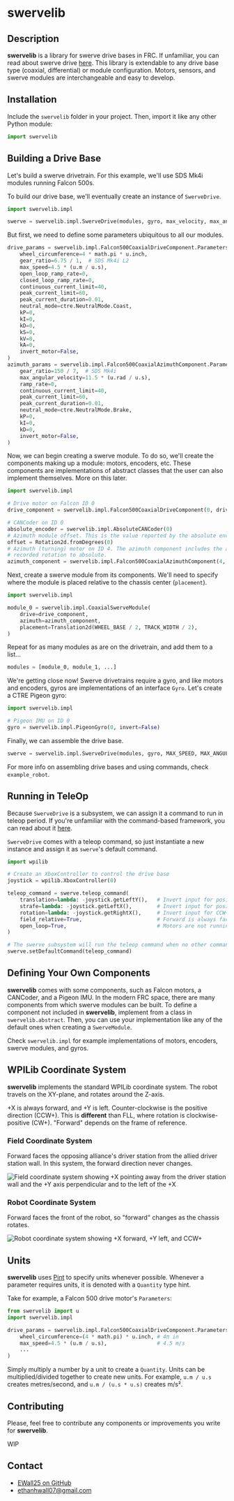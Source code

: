 # swervelib

## Description
**swervelib** is a library for swerve drive bases in FRC. If unfamiliar, you can read about swerve drive 
[here](). This library is extendable to any drive base type (coaxial, differential) or module configuration.
Motors, sensors, and swerve modules are interchangeable and easy to develop.

## Installation
Include the `swervelib` folder in your project. Then, import it like any other Python module:
```python
import swervelib
```

## Building a Drive Base
Let's build a swerve drivetrain. For this example, we'll use SDS Mk4i modules running Falcon 500s.

To build our drive base, we'll eventually create an instance of `SwerveDrive`.

```python
import swervelib.impl

swerve = swervelib.impl.SwerveDrive(modules, gyro, max_velocity, max_angular_velocity)
```

But first, we need to define some parameters ubiquitous to all our modules.

```python
drive_params = swervelib.impl.Falcon500CoaxialDriveComponent.Parameters(
    wheel_circumference=4 * math.pi * u.inch,
    gear_ratio=6.75 / 1,  # SDS Mk4i L2
    max_speed=4.5 * (u.m / u.s),
    open_loop_ramp_rate=0,
    closed_loop_ramp_rate=0,
    continuous_current_limit=40,
    peak_current_limit=60,
    peak_current_duration=0.01,
    neutral_mode=ctre.NeutralMode.Coast,
    kP=0,
    kI=0,
    kD=0,
    kS=0,
    kV=0,
    kA=0,
    invert_motor=False,
)
azimuth_params = swervelib.impl.Falcon500CoaxialAzimuthComponent.Parameters(
    gear_ratio=150 / 7,  # SDS Mk4i
    max_angular_velocity=11.5 * (u.rad / u.s),
    ramp_rate=0,
    continuous_current_limit=40,
    peak_current_limit=60,
    peak_current_duration=0.01,
    neutral_mode=ctre.NeutralMode.Brake,
    kP=0,
    kI=0,
    kD=0,
    invert_motor=False,
)
```

Now, we can begin creating a swerve module. 
To do so, we'll create the components making up a module: motors, encoders, etc. These components are implementations of
abstract classes that the user can also implement themselves. More on this later.

```python
import swervelib.impl

# Drive motor on Falcon ID 0
drive_component = swervelib.impl.Falcon500CoaxialDriveComponent(0, drive_params)

# CANCoder on ID 0
absolute_encoder = swervelib.impl.AbsoluteCANCoder(0)
# Azimuth module offset. This is the value reported by the absolute encoder when the wheel is pointed straight.
offset = Rotation2d.fromDegrees(0)
# Azimuth (turning) motor on ID 4. The azimuth component includes the absolute encoder because it needs to reset its
# recorded rotation to absolute.
azimuth_component = swervelib.impl.Falcon500CoaxialAzimuthComponent(4, offset, azimuth_params, absolute_encoder)
```

Next, create a swerve module from its components. 
We'll need to specify where the module is placed relative to the chassis center (`placement`).

```python
import swervelib.impl

module_0 = swervelib.impl.CoaxialSwerveModule(
    drive=drive_component,
    azimuth=azimuth_component,
    placement=Translation2d(WHEEL_BASE / 2, TRACK_WIDTH / 2),
)
```

Repeat for as many modules as are on the drivetrain, and add them to a list...

```python
modules = [module_0, module_1, ...]
```

We're getting close now! Swerve drivetrains require a gyro, and like motors and encoders, gyros are implementations of
an interface `Gyro`. Let's create a CTRE Pigeon gyro:

```python
import swervelib.impl

# Pigeon IMU on ID 0
gyro = swervelib.impl.PigeonGyro(0, invert=False)
```

Finally, we can assemble the drive base.

```python
swerve = swervelib.impl.SwerveDrive(modules, gyro, MAX_SPEED, MAX_ANGULAR_VELOCITY)
```

For more info on assembling drive bases and using commands, check `example_robot`.

## Running in TeleOp
Because `SwerveDrive` is a subsystem, we can assign it a command to run in teleop period. If you're unfamiliar with the
command-based framework, you can read about it [here](https://docs.wpilib.org/en/stable/docs/software/commandbased/index.html).

`SwerveDrive` comes with a teleop command, so just instantiate a new instance and assign it as `swerve`'s
default command.

```python
import wpilib

# Create an XboxController to control the drive base
joystick = wpilib.XboxController(0)

teleop_command = swerve.teleop_command(
    translation=lambda: -joystick.getLeftY(),   # Invert input for positive forward
    strafe=lambda: -joystick.getLeftX(),        # Invert input for positive left
    rotation=lambda: -joystick.getRightX(),     # Invert input for CCW+
    field_relative=True,                        # Forward is always facing the opposing driver station
    open_loop=True,                             # Motors are not running feedback control
)

# The swerve subsystem will run the teleop command when no other commands are running (like during teleop)
swerve.setDefaultCommand(teleop_command)
```

## Defining Your Own Components
**swervelib** comes with some components, such as Falcon motors, a CANCoder, and a Pigeon IMU. In the modern FRC space,
there are many components from which swerve modules can be built. To define a component not included in **swervelib**,
implement from a class in `swervelib.abstract`. Then, you can use your implementation like any of the default ones when
creating a `SwerveModule`.

Check `swervelib.impl` for example implementations of motors, encoders, swerve modules, and gyros.

## WPILib Coordinate System
**swervelib** implements the standard WPILib coordinate system. The robot travels on the XY-plane, and rotates around
the Z-axis.

+X is always forward, and +Y is left. Counter-clockwise is the positive direction (CCW+). This is **different** than FLL,
where rotation is clockwise-positive (CW+). "Forward" depends on the frame of reference.

### Field Coordinate System
Forward faces the opposing alliance's driver station from the allied driver station wall. In this system,
the forward direction never changes.

![Field coordinate system showing +X pointing away from the driver station wall and the +Y axis perpendicular and to the left of the +X](https://docs.wpilib.org/en/stable/_images/field-system.svg)

### Robot Coordinate System
Forward faces the front of the robot, so "forward" changes as the chassis rotates.

![Robot coordinate system showing +X forward, +Y left, and CCW+](https://docs.wpilib.org/en/stable/_images/robot-system.svg)

## Units
**swervelib** uses [Pint](https://pint.readthedocs.io/en/stable/) to specify units whenever possible. Whenever a parameter
requires units, it is denoted with a `Quantity` type hint.

Take for example, a Falcon 500 drive motor's `Parameters`:

```python
from swervelib import u
import swervelib.impl

drive_params = swervelib.impl.Falcon500CoaxialDriveComponent.Parameters(
    wheel_circumference=(4 * math.pi) * u.inch, # 4π in
    max_speed=4.5 * (u.m / u.s),                # 4.5 m/s
    ...
)
```

Simply multiply a number by a unit to create a `Quantity`. Units can be multiplied/divided together to create new units.
For example, `u.m / u.s` creates metres/second, and `u.m / (u.s * u.s)` creates m/s².

## Contributing
Please, feel free to contribute any components or improvements you write for **swervelib**.

WIP

## Contact
* [EWall25 on GitHub](https://github.com/EWall25)
* [ethanhwall07@gmail.com](mailto:ethanhwall07@gmail.com)